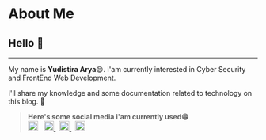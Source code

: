 # About Me



## Hello :wave: 
___

My name is **Yudistira Arya**:smile:. I'am currently interested in Cyber Security and FrontEnd Web Development.  


I'll share my knowledge and some documentation related to technology on this blog. :raised_hands:

> **Here's some social media i'am currently used:grin:** <br>
> <a href="https://t.me/lordrukie" target="_blank"> <img src="https://upload.wikimedia.org/wikipedia/commons/thumb/8/82/Telegram_logo.svg/1024px-Telegram_logo.svg.png" alt="telegram" width="20px"/></a> &nbsp;
> <a href="https://facebook.com/lordrukie" target="_blank"> <img src="https://upload.wikimedia.org/wikipedia/commons/5/51/Facebook_f_logo_%282019%29.svg" alt="facebook" width="20px"/> </a> &nbsp;
> <a href="https://facebook.com/lordrukie" target="_blank"> <img src="https://cdn4.iconfinder.com/data/icons/social-messaging-ui-color-shapes-2-free/128/social-linkedin-circle-512.png" alt="linkedin" width="20px"/> </a> &nbsp; 
> <a href="https://facebook.com/lordrukie" target="_blank"> <img src="https://image.flaticon.com/icons/png/512/25/25231.png" alt="github" width="20px"/> </a>


